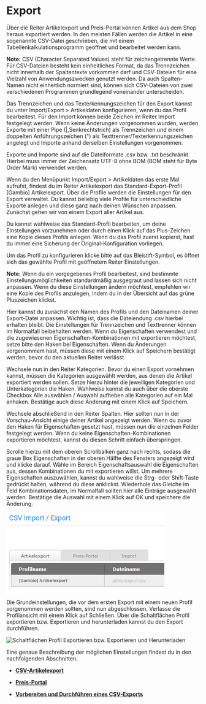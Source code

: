 # Export 

Über die Reiter Artikelexport und Preis-Portal können Artikel aus dem Shop heraus exportiert werden. In den meisten Fällen werden die Artikel in eine sogenannte CSV-Datei geschrieben, die mit einem Tabellenkalkulationsprogramm geöffnet und bearbeitet werden kann.

**Note:** CSV \(Character Separated Values\) steht für zeichengetrennte Werte. Für CSV-Dateien besteht kein einheitliches Format, da das Trennzeichen nicht innerhalb der Spaltentexte vorkommen darf und CSV-Dateien für eine Vielzahl von Anwendungszwecken genutzt werden. Da auch Spalten-Namen nicht einheitlich normiert sind, können sich CSV-Dateien von zwei verschiedenen Programmen grundlegend voneinander unterscheiden.

Das Trennzeichen und das Texterkennungszeichen für den Export kannst du unter Import/Export \> Artikeldaten konfigurieren, wenn du das Profil bearbeitest. Für den Import können beide Zeichen im Reiter Import festgelegt werden. Wenn keine Änderungen vorgenommen wurden, werden Exporte mit einer Pipe \(\|,Senkrechtstrich\) als Trennzeichen und einem doppelten Anführungszeichen \("\) als Texttrenner/Texterkennungszeichen angelegt und Importe anhand derselben Einstellungen vorgenommen.

Exporte und Importe sind auf die Dateiformate .csv bzw. .txt beschränkt. Hierbei muss immer der Zeichensatz UTF-8 ohne BOM \(BOM steht für Byte Order Mark\) verwendet werden.

Wenn du den Menüpunkt Import/Export \> Artikeldaten das erste Mal aufrufst, findest du im Reiter Artikelexport das Standard-Export-Profil \[Gambio\] Artikelexport. Über die Profile werden die Einstellungen für den Export verwaltet. Du kannst beliebig viele Profile für unterschiedliche Exporte anlegen und diese ganz nach deinen Wünschen anpassen. Zunächst gehen wir von einem Export aller Artikel aus.

Du kannst wahlweise das Standard-Profil bearbeiten, um deine Einstellungen vorzunehmen oder durch einen Klick auf das Plus-Zeichen eine Kopie dieses Profils anlegen. Wenn du das Profil zuerst kopierst, hast du immer eine Sicherung der Original-Konfiguration vorliegen.

Um das Profil zu konfigurieren klicke bitte auf das Bleistift-Symbol, es öffnet sich das gewählte Profil mit geöffnetem Reiter Einstellungen.

**Note:** Wenn du ein vorgegebenes Profil bearbeitest, sind bestimmte Einstellungsmöglichkeiten standardmäßig ausgegraut und lassen sich nicht anpassen. Wenn du diese Einstellungen ändern möchtest, empfehlen wir eine Kopie des Profils anzulegen, indem du in der Übersicht auf das grüne Pluszeichen klickst.

Hier kannst du zunächst den Namen des Profils und den Dateinamen deiner Export-Datei anpassen. Wichtig ist, dass die Dateiendung .csv hierbei erhalten bleibt. Die Einstellungen für Trennzeichen und Texttrenner können im Normalfall beibehalten werden. Wenn du Eigenschaften verwendest und die zugewiesenen Eigenschaften-Kombinationen mit exportieren möchtest, setze bitte den Haken bei Eigenschaften. Wenn du Änderungen vorgenommem hast, müssen diese mit einem Klick auf Speichern bestätigt werden, bevor du den aktuellen Reiter verlässt.

Wechsele nun in den Reiter Kategorien. Bevor du einen Export vornehmen kannst, müssen die Kategorien ausgewählt werden, aus denen die Artikel exportiert werden sollen. Setze hierzu hinter die jeweiligen Kategorien und Unterkategorien die Haken. Wahlweise kannst du auch über die oberste Checkbox Alle auswählen / Auswahl aufheben alle Kategorien auf ein Mal anhaken. Bestätige auch diese Änderung mit einem Klick auf Speichern.

Wechsele abschließend in den Reiter Spalten. Hier sollten nun in der Vorschau-Ansicht einige deiner Artikel angezeigt werden. Wenn du zuvor den Haken für Eigenschaften gesetzt hast, müssen nun die einzelnen Felder festgelegt werden. Wenn du keine Eigenschaften-Kombinationen exportieren möchtest, kannst du diesen Schritt einfach überspringen.

Scrolle hierzu mit dem oberen Scrollbalken ganz nach rechts, sodass die graue Box Eigenschaften in der oberen Hälfte des Fensters angezeigt wird und klicke darauf. Wähle im Bereich Eigenschaftsauswahl die Eigenschaften aus, dessen Kombinationen du mit exportieren willst. Um mehrere Eigenschaften auszuwählen, kannst du wahlweise die Strg- oder Shift-Taste gedrückt halten, während du diese anklickst. Wiederhole das Gleiche im Feld Kombinationsdaten, im Normalfall sollten hier alle Einträge ausgewählt werden. Bestätige die Auswahl mit einem Klick auf OK und speichere die Änderung.

![](Bilder/Abb107_ArtikelexportProfile.png "Artikelexport-Profile")

Die Grundeinstellungen, die vor dem ersten Export mit einem neuen Profil vorgenommen werden sollten, sind nun abgeschlossen. Verlasse die Profilansicht mit einem Klick auf Schließen. Über die Schaltflächen Profil exportieren bzw. Exportieren und herunterladen kannst du den Export durchführen.

![](Bilder/ProfilExportierenExportierenUndHerunterladen.png "Schaltflächen Profil Exportieren bzw.
      Exportieren und Herunterladen")

Eine genaue Beschreibung der möglichen Einstellungen findest du in den nachfolgenden Abschnitten.

-   **[CSV-Artikelexport](8_8_1a_CSV_Artikel_Export.md)**  

-   **[Preis-Portal](8_8_1c_Preis_Portal.md)**  

-   **[Vorbereiten und Durchführen eines CSV-Exports](8_8_1d_ExportVorbereitenDurchfuehren.md)**  




